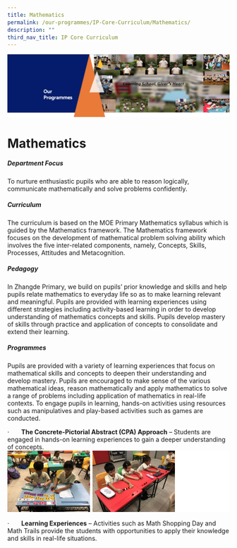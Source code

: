 ```yaml
---
title: Mathematics
permalink: /our-programmes/IP-Core-Curriculum/Mathematics/
description: ""
third_nav_title: IP Core Curriculum
---
```

![](/images/OurProgrammes1.png)

Mathematics
===========

  

##### Department Focus

  

To nurture enthusiastic pupils who are able to reason logically, communicate mathematically and solve problems confidently.

  

##### Curriculum

  

The curriculum is based on the MOE Primary Mathematics syllabus which is guided by the Mathematics framework. The Mathematics framework focuses on the development of mathematical problem solving ability which involves the five inter-related components, namely, Concepts, Skills, Processes, Attitudes and Metacognition.

  

##### Pedagogy

  

In Zhangde Primary, we build on pupils’ prior knowledge and skills and help pupils relate mathematics to everyday life so as to make learning relevant and meaningful. Pupils are provided with learning experiences using different strategies including activity-based learning in order to develop understanding of mathematics concepts and skills. Pupils develop mastery of skills through practice and application of concepts to consolidate and extend their learning.

  

##### Programmes

  

Pupils are provided with a variety of learning experiences that focus on mathematical skills and concepts to deepen their understanding and develop mastery. Pupils are encouraged to make sense of the various mathematical ideas, reason mathematically and apply mathematics to solve a range of problems including application of mathematics in real-life contexts. To engage pupils in learning, hands-on activities using resources such as manipulatives and play-based activities such as games are conducted.

  

·       <b>The Concrete-Pictorial Abstract (CPA) Approach</b> – Students are engaged in hands-on learning experiences to gain a deeper understanding of concepts.
![](/images/Math1.png)

·       <b>Learning Experiences</b> – Activities such as Math Shopping Day and Math Trails provide the students with opportunities to apply their knowledge and skills in real-life situations.